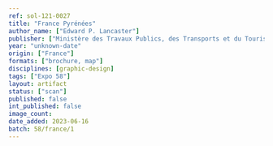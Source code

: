 ```yaml
---
ref: sol-121-0027
title: "France Pyrénées"
author_name: ["Edward P. Lancaster"]
publisher: ["Ministère des Travaux Publics, des Transports et du Tourisme"]
year: "unknown-date"
origin: ["France"]
formats: ["brochure, map"]
disciplines: [graphic-design]
tags: ["Expo 58"]
layout: artifact
status: ["scan"]
published: false
int_published: false
image_count:
date_added: 2023-06-16
batch: 58/france/1
---
```

